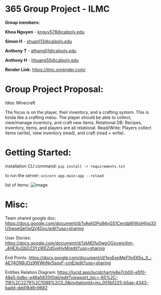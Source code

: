 # 365 Group Project - ILMC

**Group members:**

**Khoa Nguyen** - knguy578@calpoly.edu

**Simon H** - shuan113@calpoly.edu

**Anthony T** - athang01@calpoly.edu

**Anthony H** - hhuang55@calpoly.edu


**Render Link:**
https://ilmc.onrender.com/


# Group Project Proposal:
Idea: Minecraft

The focus is on the player, their inventory, and a crafting system. This is kinda like a crafting menu. The player should be able to collect, view/manage inventory, and craft new items. Relational DB: Recipes, inventory, items, and players are all relational. Read/Write: Players collect items (write), view inventory (read), and craft (read + write).

# Getting Started:

installation CLI command: ``` pip install -r requirements.txt ```

to run the server: ``` uvicorn app.main:app --reload ```

list of items:
![image](https://github.com/user-attachments/assets/e04fa431-80e2-40f4-ab23-6e23cf6b5eea)



# Misc:
Team shared google doc:
https://docs.google.com/document/d/1vAehDPg94yG51CendaWWxjHhip33USwoeQeOpQV4Gyc/edit?usp=sharing

User Stories:
https://docs.google.com/document/d/1zkM2fu0wpOGxywioXm-_4HEXuQbD23YzWEZdSvjjHvM/edit?usp=sharing

End Points:
https://docs.google.com/document/d/1eoEepMeF0vE65s_X_-AE74ON9JOz9WWnNv5sqxF-cmE/edit?usp=sharing

Entities Relation Diagram:
https://lucid.app/lucidchart/e8e7cb00-e5f0-48e5-bdbc-e46a5835f0dd/edit?viewport_loc=-65%2C-118%2C2279%2C1089%2C0_0&invitationId=inv_005bf225-b5ae-4343-badd-ddd18d9c9682
